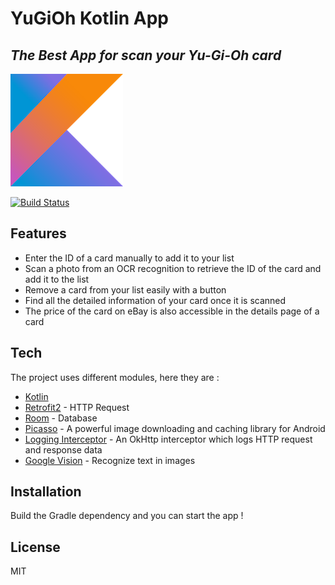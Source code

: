 # YuGiOh Kotlin App
## _The Best App for scan your Yu-Gi-Oh card_

![Kotlin Logo](kotlinlogo.png)

[![Build Status](https://travis-ci.org/joemccann/dillinger.svg?branch=master)](https://travis-ci.org/joemccann/dillinger)

## Features

- Enter the ID of a card manually to add it to your list
- Scan a photo from an OCR recognition to retrieve the ID of the card and add it to the list
- Remove a card from your list easily with a button
- Find all the detailed information of your card once it is scanned
- The price of the card on eBay is also accessible in the details page of a card

## Tech

The project uses different modules, here they are :

- [Kotlin](https://kotlinlang.org/)
- [Retrofit2](https://square.github.io/retrofit/) - HTTP Request
- [Room](https://developer.android.com/training/data-storage/room) - Database
- [Picasso](https://square.github.io/picasso/) - A powerful image downloading and caching library for Android
- [Logging Interceptor](https://github.com/square/okhttp/tree/master/okhttp-logging-interceptor) - An OkHttp interceptor which logs HTTP request and response data
- [Google  Vision](https://developers.google.com/ml-kit/vision/text-recognition/android) - Recognize text in images

## Installation

Build the Gradle dependency and you can start  the app !

## License

MIT
